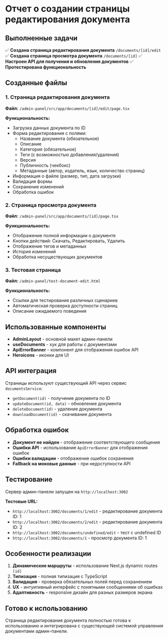 # Отчет о создании страницы редактирования документа

## Выполненные задачи

✅ **Создана страница редактирования документа** `/documents/[id]/edit`
✅ **Создана страница просмотра документа** `/documents/[id]`
✅ **Настроен API для получения и обновления документов**
✅ **Протестирована функциональность**

## Созданные файлы

### 1. Страница редактирования документа
**Файл:** `/admin-panel/src/app/documents/[id]/edit/page.tsx`

**Функциональность:**
- Загрузка данных документа по ID
- Форма редактирования с полями:
  - Название документа (обязательное)
  - Описание
  - Категория (обязательное)
  - Теги (с возможностью добавления/удаления)
  - Версия
  - Публичность (чекбокс)
  - Метаданные (автор, издатель, язык, количество страниц)
- Информация о файле (размер, тип, дата загрузки)
- Валидация формы
- Сохранение изменений
- Обработка ошибок

### 2. Страница просмотра документа
**Файл:** `/admin-panel/src/app/documents/[id]/page.tsx`

**Функциональность:**
- Отображение полной информации о документе
- Кнопки действий: Скачать, Редактировать, Удалить
- Отображение тегов и метаданных
- История изменений
- Обработка несуществующих документов

### 3. Тестовая страница
**Файл:** `/admin-panel/test-document-edit.html`

**Функциональность:**
- Ссылки для тестирования различных сценариев
- Автоматическая проверка доступности страниц
- Описание ожидаемого поведения

## Использованные компоненты

- **AdminLayout** - основной макет админ-панели
- **useDocuments** - хук для работы с документами
- **ApiErrorBanner** - компонент для отображения ошибок API
- **Heroicons** - иконки для UI

## API интеграция

Страницы используют существующий API через сервис `documentsService`:
- `getDocument(id)` - получение документа по ID
- `updateDocument(id, data)` - обновление документа
- `deleteDocument(id)` - удаление документа
- `downloadDocument(id)` - скачивание документа

## Обработка ошибок

- **Документ не найден** - отображение соответствующего сообщения
- **Ошибки API** - использование `ApiErrorBanner` для отображения ошибок
- **Ошибки валидации** - отображение ошибок сохранения
- **Fallback на моковые данные** - при недоступности API

## Тестирование

Сервер админ-панели запущен на `http://localhost:3002`

**Тестовые URL:**
- `http://localhost:3002/documents/1/edit` - редактирование документа ID: 1
- `http://localhost:3002/documents/2/edit` - редактирование документа ID: 2
- `http://localhost:3002/documents/undefined/edit` - тест с undefined ID
- `http://localhost:3002/documents/1` - просмотр документа ID: 1

## Особенности реализации

1. **Динамические маршруты** - использование Next.js dynamic routes `[id]`
2. **Типизация** - полная типизация с TypeScript
3. **Валидация** - проверка обязательных полей перед сохранением
4. **UX** - интуитивный интерфейс с понятными сообщениями об ошибках
5. **Адаптивность** - responsive дизайн для разных размеров экрана

## Готово к использованию

Страница редактирования документа полностью готова к использованию и интегрирована с существующей системой управления документами админ-панели.
